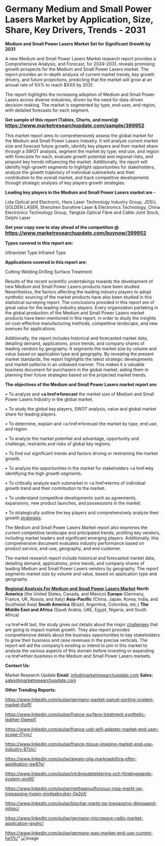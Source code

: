 # Germany Medium and Small Power Lasers Market by Application, Size, Share, Key Drivers, Trends - 2031

<strong>Medium and Small Power Lasers Market Set for Significant Growth by 2031</strong>

A new Medium and Small Power Lasers Market research report provides a Comprehensive Analysis, and Forecast, for 2024–2031, reveals promising growth prospects for the Medium and Small Power Lasers market. The report provides an in-depth analysis of current market trends, key growth drivers, and future projections, predicting that the market will grow at an annual rate of XX% to reach $XXX by 2031.

The report highlights the increasing adoption of Medium and Small Power Lasers across diverse industries, driven by the need for data-driven decision-making. The market is segmented by type, end-user, and region, with detailed forecasts for each segment.

<strong>Get sample of this report (Tables, Charts, and more)@ <a href=https://www.marketresearchupdate.com/sample/399952><font size=3 color=#0000ff>https://www.marketresearchupdate.com/sample/399952</font></a></strong>

This market report aims to comprehensively assess the global market for the Medium and Small Power Lasers Industry. It will analyze current market size and forecast future growth, identify key players and their market share through a SWOT analysis, segment the market by type, end use, and region with forecasts for each, evaluate growth potential and regional risks, and pinpoint key trends influencing the market. Additionally, the report will identify high-growth segments to highlight opportunities for stakeholders, analyze the growth trajectory of individual submarkets and their contribution to the overall market, and track competitive developments through strategic analysis of key players growth strategies.

<strong>Leading key players in the Medium and Small Power Lasers market are -</strong>

Lida Optical and Electronic, Hans Laser Technology Industry Group, JDSU, GOLDEN LASER, Shenzhen Sunshine Laser & Electronics Technology, China Electronics Technology Group, Yangtze Optical Fibre and Cable Joint Stock, Delphi Laser

<strong>Get your copy now to stay ahead of the competition @ <a href=https://www.marketresearchupdate.com/buynow/399952><font size=3 color=#0000ff>https://www.marketresearchupdate.com/buynow/399952</font></a></strong>

<strong>Types covered in this report are:</strong>

Ultraviolet Type
Infrared Type

<strong>Applications covered in this report are:</strong>

Cutting
Welding
Drilling
Surface Treatment

Results of the recent scientific undertakings towards the development of new Medium and Small Power Lasers products have been studied. Nevertheless, the factors affecting the leading industry players to adopt synthetic sourcing of the market products have also been studied in this statistical surveying report. The conclusions provided in this report are of great value for the leading industry players. Every organization partaking in the global production of the Medium and Small Power Lasers market products have been mentioned in this report, in order to study the insights on cost-effective manufacturing methods, competitive landscape, and new avenues for applications.

Additionally, the report includes historical and forecasted market data, detailing demand, applications, price trends, and company shares of leading vendors by geography. It segments the market size by volume and value based on application type and geography. By revealing the present market standards, the report highlights the latest strategic developments and market patterns in an unbiased manner. This makes it a valuable business document for purchasers in the global market, aiding them in planning their future strategies based on the projected market trends.

<strong>The objectives of the Medium and Small Power Lasers market report are:</strong>

• To analyze and <strong><a href=><strong>forecast</strong></a></strong> the market size of Medium and Small Power Lasers Industry in the global market.

• To study the global key players, SWOT analysis, value and global market share for leading players.

• To determine, explain and <a href=>forecast</a> the market by type, end use, and region.

• To analyze the market potential and advantage, opportunity and challenge, restraints and risks of global key regions.

• To find out significant trends and factors driving or restraining the market growth.

• To analyze the opportunities in the market for stakeholders <a href=>by</a> identifying the high growth segments.

• To critically analyze each submarket in <a href=>terms</a> of individual growth trend and their contribution to the market.

• To understand competitive developments such as agreements, expansions, new product launches, and possessions in the market.

• To strategically outline the key players and comprehensively analyze their growth <a href=ASDF881288>strategies</a>.

The Medium and Small Power Lasers Market report also examines the current competitive landscape and anticipated trends, profiling key vendors, including market leaders and significant emerging players. Additionally, this comprehensive document evaluates industry performance based on product service, end-use, geography, and end customer.

The market research report include historical and forecasted market data, detailing demand, applications, price trends, and company shares of leading Medium and Small Power Lasers vendors by geography. The report segments market size by volume and value, based on application type and geography.

<strong><u><b>Regional Analysis For Medium and Small Power Lasers Market</b></u></strong>
<strong><b>North America</b></strong> (the United States, Canada, and Mexico)
<strong><b>Europe </b></strong>(Germany, France, UK, Russia, and Italy)
<strong><b>Asia-Pacific</b></strong> (China, Japan, Korea, India, and Southeast Asia)
<strong><b>South America</b></strong> (Brazil, Argentina, Colombia, etc.)
<strong><b>The Middle East and Africa</b></strong> (Saudi Arabia, UAE, Egypt, Nigeria, and South Africa)

<a href=>At last,</a> the study gives out details about the major <a href=ASDF991299>challenges</a> that are going to impact market growth. They also report provides comprehensive details about the business opportunities to key stakeholders to grow their business and raise revenues in the precise verticals. The report will aid the company’s existing or intend to join in this market to analyze the various aspects of this domain before investing or expanding <a href=>their</a> business in the Medium and Small Power Lasers markets.

<strong>Contact Us:</strong>

Market Research Update
<strong>Email:</strong> info@marketresearchupdate.com
<strong>Sales:</strong> sales@marketresearchupdate.com

<strong>Other Trending Reports:</strong>

<a href=https://www.linkedin.com/pulse/germany-packet-parcel-sorting-system-market-6ziff/>https://www.linkedin.com/pulse/germany-packet-parcel-sorting-system-market-6ziff/</a>

<a href=https://www.linkedin.com/pulse/france-surface-treatment-synthetic-leather-0wewf/>https://www.linkedin.com/pulse/france-surface-treatment-synthetic-leather-0wewf/</a>

<a href=https://www.linkedin.com/pulse/france-usb-wifi-adapter-market-end-user-scope-l7yyc/>https://www.linkedin.com/pulse/france-usb-wifi-adapter-market-end-user-scope-l7yyc/</a>

<a href=https://www.linkedin.com/pulse/france-tissue-imaging-market-end-use-industry-87zic/>https://www.linkedin.com/pulse/france-tissue-imaging-market-end-use-industry-87zic/</a>

<a href=https://www.linkedin.com/pulse/ajwain-olja-marknadsföra-efter-applikation-gw87e/>https://www.linkedin.com/pulse/ajwain-olja-marknadsföra-efter-applikation-gw87e/</a>

<a href=https://www.linkedin.com/pulse/intrångsdetektering-och-förebyggande-system-qro6f/>https://www.linkedin.com/pulse/intrångsdetektering-och-förebyggande-system-qro6f/</a>

<a href=https://www.linkedin.com/pulse/methaansulfonzuur-msa-markt-op-toepassing-typen-eindgebruiker-0e2pf/>https://www.linkedin.com/pulse/methaansulfonzuur-msa-markt-op-toepassing-typen-eindgebruiker-0e2pf/</a>

<a href=https://www.linkedin.com/pulse/biochar-markt-op-toepassing-diepgaand-mhjpc/>https://www.linkedin.com/pulse/biochar-markt-op-toepassing-diepgaand-mhjpc/</a>

<a href=https://www.linkedin.com/pulse/germany-microwave-radio-market-application-gsghc/>https://www.linkedin.com/pulse/germany-microwave-radio-market-application-gsghc/</a>

<a href=https://www.linkedin.com/pulse/germany-wax-market-end-use-current-he17c/>https://www.linkedin.com/pulse/germany-wax-market-end-use-current-he17c/</a>"
![image](https://github.com/user-attachments/assets/65ad2d3d-e9b7-4ca6-889a-723fe9714321)
